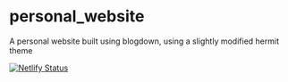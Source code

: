 # personal_website
A personal website built using blogdown, using a slightly modified hermit theme

[![Netlify Status](https://api.netlify.com/api/v1/badges/3dcc6ba4-bbcc-4119-bc64-25df1e699e93/deploy-status)](https://app.netlify.com/sites/aridecterfrain/deploys)
